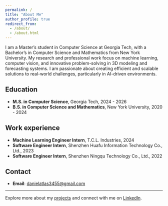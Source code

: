 ```yaml
---
permalink: /
title: "About Me"
author_profile: true
redirect_from: 
  - /about/
  - /about.html
---
```


I am a Master’s student in Computer Science at Georgia Tech, with a Bachelor’s in Computer Science and Mathematics from New York University. My research and professional work focus on machine learning, computer vision, and innovative problem-solving in 3D modeling and forecasting systems. I am passionate about creating efficient and scalable solutions to real-world challenges, particularly in AI-driven environments.

## Education
- **M.S. in Computer Science**, Georgia Tech, 2024 - 2026
- **B.S. in Computer Science and Mathematics**, New York University, 2020 - 2024

## Work experience
- **Machine Learning Engineer Intern**, T.C.L. Industries, 2024
- **Software Engineer Intern**, Shenzhen Huafu Information Technology Co., Ltd., 2023
- **Software Engineer Intern**, Shenzhen Ningqu Technology Co., Ltd., 2022

## Contact
- **Email**: [danielatlas3455@gmail.com](mailto:danielatlas3455@gmail.com)

---
Explore more about my [projects](/projects/) and connect with me on [LinkedIn](https://www.linkedin.com/in/yiming-chen-b8447122a/).